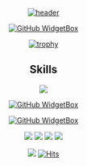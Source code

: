 <div align="center">
  
[![header](https://capsule-render.vercel.app/api?type=waving&height=200&color=gradient&text=Turancan-p&fontSize=50&animation=twinkling&desc=Welcome%20to%20my%20profile&fontAlignY=35&descAlignY=50)](https://turan-can.com/)

[![GitHub WidgetBox](https://github-widgetbox.vercel.app/api/profile?username=turancan-p&data=followers,repositories,stars,commits&theme=carbon)]()



<a href="https://github.com/turancan-p">

  
  [![trophy](https://github-profile-trophy.vercel.app/?username=turancan-p&theme=onedark)]([https://github.com/ryo-ma/github-profile-trophy](https://github.com/turancan-p))


## Skills

[![](https://github-widgetbox.vercel.app/api/skills?names=ts,js,go,python&includeNames=true&theme=darkmode)](https://turan-can.com/)
  
[![GitHub WidgetBox](https://github-widgetbox.vercel.app/api/skills?tools=git,nodejs,nginx&includeNames=true&theme=darkmode)](https://turan-can.com/)
  
[![GitHub WidgetBox](https://github-widgetbox.vercel.app/api/skills?frameworks=react,nextjs,bootstrap,tailwind&includeNames=true&theme=darkmode)](https://turan-can.com/)


[![](https://img.shields.io/badge/OS-Linux-informational?style=flat&logo=linux&logoColor=white&color=ff016e)](https://turan-can.com/)
[![](https://img.shields.io/badge/Linux-Arch-informational?style=flat&logo=archlinux&logoColor=white&color=ff016e)](https://turan-can.com/)
[![](https://img.shields.io/badge/Editor-Nvim-informational?style=flat&logo=neovim&logoColor=white&color=ff016e)](https://turan-can.com/)
[![](https://img.shields.io/badge/Editor-VSCode-informational?style=flat&logo=visualstudiocode&logoColor=white&color=ff016e)](https://turan-can.com/)



![](https://komarev.com/ghpvc/?username=turancan-p)
[![Hits](https://hits.seeyoufarm.com/api/count/incr/badge.svg?url=https%3A%2F%2Fgithub.com%2Fturancan-p&count_bg=%23FF0071&title_bg=%23555555&icon=&icon_color=%23724040&title=hits&edge_flat=false)](https://turan-can.com/)
  
